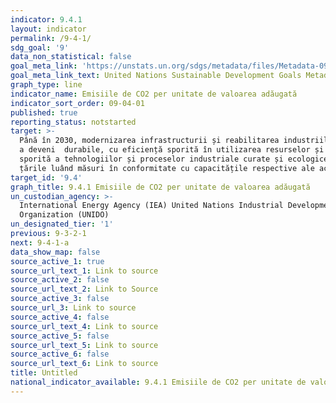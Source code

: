 ```yaml
---
indicator: 9.4.1
layout: indicator
permalink: /9-4-1/
sdg_goal: '9'
data_non_statistical: false
goal_meta_link: 'https://unstats.un.org/sdgs/metadata/files/Metadata-09-04-01.pdf '
goal_meta_link_text: United Nations Sustainable Development Goals Metadata (PDF 516 KB)
graph_type: line
indicator_name: Emisiile de CO2 per unitate de valoarea adăugată
indicator_sort_order: 09-04-01
published: true
reporting_status: notstarted
target: >-
  Până în 2030, modernizarea infrastructurii și reabilitarea industriilor pentru
  a deveni  durabile, cu eficiență sporită în utilizarea resurselor și adoptare
  sporită a tehnologiilor și proceselor industriale curate și ecologice, toate
  țările luând măsuri în conformitate cu capacitățile respective ale acestora
target_id: '9.4'
graph_title: 9.4.1 Emisiile de CO2 per unitate de valoarea adăugată
un_custodian_agency: >-
  International Energy Agency (IEA) United Nations Industrial Development
  Organization (UNIDO)
un_designated_tier: '1'
previous: 9-3-2-1
next: 9-4-1-a
data_show_map: false
source_active_1: true
source_url_text_1: Link to source
source_active_2: false
source_url_text_2: Link to Source
source_active_3: false
source_url_3: Link to source
source_active_4: false
source_url_text_4: Link to source
source_active_5: false
source_url_text_5: Link to source
source_active_6: false
source_url_text_6: Link to source
title: Untitled
national_indicator_available: 9.4.1 Emisiile de CO2 per unitate de valoarea adăugată
---
```

